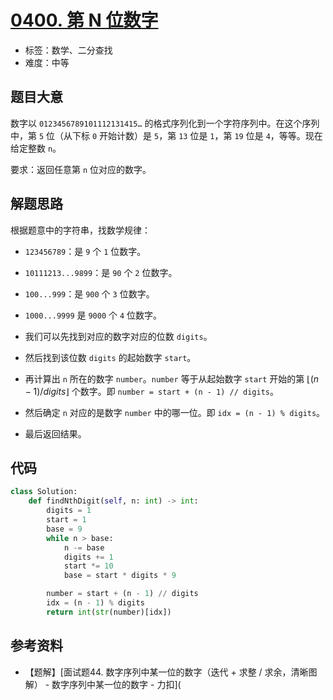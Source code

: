 # [0400. 第 N 位数字](https://leetcode.cn/problems/nth-digit/)

- 标签：数学、二分查找
- 难度：中等

## 题目大意

数字以 `0123456789101112131415…` 的格式序列化到一个字符序列中。在这个序列中，第 `5` 位（从下标 `0` 开始计数）是 `5`，第 `13` 位是 `1`，第 `19` 位是 `4`，等等。现在给定整数 `n`。

要求：返回任意第 `n` 位对应的数字。

## 解题思路

根据题意中的字符串，找数学规律：

- `123456789`：是 `9` 个 `1` 位数字。
- `10111213...9899`：是 `90` 个 `2` 位数字。
- `100...999`：是 `900` 个 `3` 位数字。
- `1000...9999` 是 `9000` 个 `4` 位数字。

- 我们可以先找到对应的数字对应的位数 `digits`。
- 然后找到该位数 `digits` 的起始数字 `start`。
- 再计算出 `n` 所在的数字 `number`。`number` 等于从起始数字 `start` 开始的第 $\lfloor(n - 1) / digits\rfloor$ 个数字。即 `number = start + (n - 1) // digits`。
- 然后确定 `n` 对应的是数字 `number` 中的哪一位。即 `idx = (n - 1) % digits`。
- 最后返回结果。

## 代码

```python
class Solution:
    def findNthDigit(self, n: int) -> int:
        digits = 1
        start = 1
        base = 9
        while n > base:
            n -= base
            digits += 1
            start *= 10
            base = start * digits * 9

        number = start + (n - 1) // digits
        idx = (n - 1) % digits
        return int(str(number)[idx])
```

## 参考资料

- 【题解】[面试题44. 数字序列中某一位的数字（迭代 + 求整 / 求余，清晰图解） - 数字序列中某一位的数字 - 力扣](
